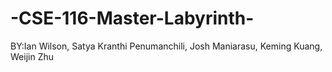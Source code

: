 # -CSE-116-Master-Labyrinth-
BY:Ian Wilson, Satya Kranthi Penumanchili, Josh Maniarasu, Keming Kuang, Weijin Zhu
